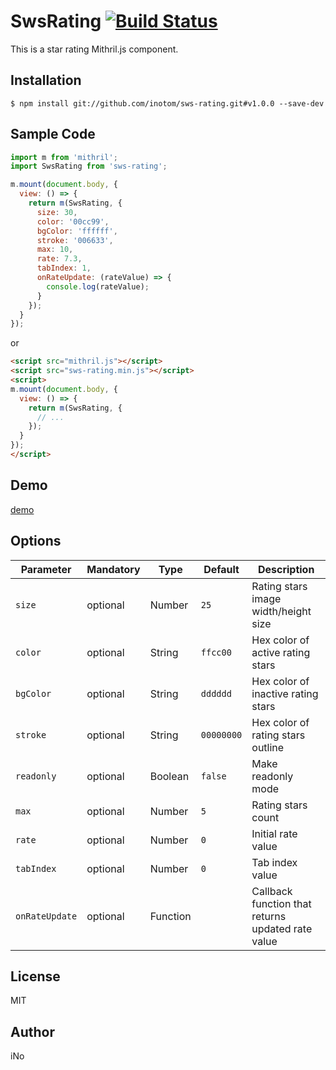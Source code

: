 # SwsRating [![Build Status](https://travis-ci.org/inotom/sws-rating.svg?branch=master)](https://travis-ci.org/inotom/sws-rating)

This is a star rating Mithril.js component.

## Installation

```
$ npm install git://github.com/inotom/sws-rating.git#v1.0.0 --save-dev
```

## Sample Code

```js
import m from 'mithril';
import SwsRating from 'sws-rating';

m.mount(document.body, {
  view: () => {
    return m(SwsRating, {
      size: 30,
      color: '00cc99',
      bgColor: 'ffffff',
      stroke: '006633',
      max: 10,
      rate: 7.3,
      tabIndex: 1,
      onRateUpdate: (rateValue) => {
        console.log(rateValue);
      }
    });
  }
});
```

or

```html
<script src="mithril.js"></script>
<script src="sws-rating.min.js"></script>
<script>
m.mount(document.body, {
  view: () => {
    return m(SwsRating, {
      // ...
    });
  }
});
</script>
```

## Demo

[demo](http://demo.serendip.ws/sws-rating/)

## Options

| **Parameter**  | **Mandatory** | **Type** | **Default** | **Description**                                   |
| ---------------| ------------- | -------- | ----------- | ------------------------------------------------- |
| `size`         | optional      | Number   | `25`        | Rating stars image width/height size              |
| `color`        | optional      | String   | `ffcc00`    | Hex color of active rating stars                  |
| `bgColor`      | optional      | String   | `dddddd`    | Hex color of inactive rating stars                |
| `stroke`       | optional      | String   | `00000000`  | Hex color of rating stars outline                 |
| `readonly`     | optional      | Boolean  | `false`     | Make readonly mode                                |
| `max`          | optional      | Number   | `5`         | Rating stars count                                |
| `rate`         | optional      | Number   | `0`         | Initial rate value                                |
| `tabIndex`     | optional      | Number   | `0`         | Tab index value                                   |
| `onRateUpdate` | optional      | Function |             | Callback function that returns updated rate value |

## License

MIT

## Author

iNo
